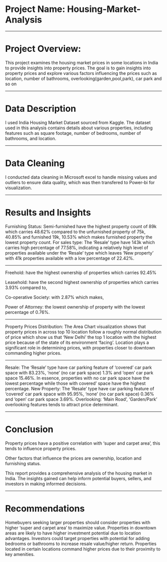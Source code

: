 # Project Name: Housing-Market-Analysis


----
# Project Overview:
This project examines the housing market prices in some locations in India to provide insights into property prices. 
The goal is to gain insights into property prices and explore various factors influencing the prices such as location, number of bathrooms, overlooking(garden,pool,park), car park and so on

----
# Data Description
I used India Housing Market Dataset sourced from Kaggle.
The dataset used in this analysis contains details about various properties, including features such as square footage, number of bedrooms, number of bathrooms, and location.

----
# Data Cleaning
I conducted data cleaning in Microsoft excel to handle missing values and outliers to ensure data quality, which was then transfered to Power-bi for visualization.

----
# Results and Insights
  Furnishing Status: Semi-furnished have the highest property count of 89k which carries 48.62% compared to the unfurnished property of 75k, 40.85% and furnished 19k, 10.53% which makes furnished property the lowest property count.
For sales type: The ‘Resale’ type have 143k which carries high percentage of 77.58%, indicating a relatively high level of properties available under the ‘Resale’ type which leaves ‘New property’ with 41k properties available with a low percentage of 22.42%.

----
Freehold: have the highest ownership of properties which carries 92.45%

Leasehold: have the second highest ownership of properties which carries 3.93% compared to,

 Co-operative Society: with 2.87% which makes,

Power of Attorney: the lowest ownership of  property with the lowest percentage of 0.76%.

----
Property Prices Distribution: The Area Chart visualization shows that property prices in across top 10 location follow a roughly normal distribution of price which show us that ‘New Delhi’ the top 1 location with the highest price because of the state of its environment ‘facing’.
Location plays a significant role in determining prices, with properties closer to downtown commanding higher prices.

----
Resale: The ‘Resale’ type have car parking feature of ‘covered’ car park space with 83.23%, ‘none’ (no car park space) 1.3% and ‘open’ car park space 15.46%. In essence, properties with no car park space have the lowest percentage while those with covered’ space have the highest percentage. 
New Property: The ‘Resale’ type have car parking feature of ‘covered’ car park space with 95.95%, ‘none’ (no car park space) 0.36% and ‘open’ car park space 3.69%. 
Overlooking: ‘Main Road’, ‘Garden/Park’ overlooking features tends to attract price determinant.




----
# Conclusion
Property prices have a positive correlation with ‘super and carpet area’, this tends to influence property prices.

Other factors that influence the prices are ownership, location and furnishing status.

This report provides a comprehensive analysis of the housing market in India. The insights gained can help inform potential buyers, sellers, and investors in making informed decisions.


----
# Recommendations
Homebuyers seeking larger properties should consider properties with higher ‘super and carpet area’ to maximize value.
Properties in downtown areas are likely to have higher investment potential due to location advantages.
Investors could target properties with potential for adding bedrooms or bathrooms to increase resale value/higher return.
Properties located in certain locations command higher prices due to their proximity to key amenities.




